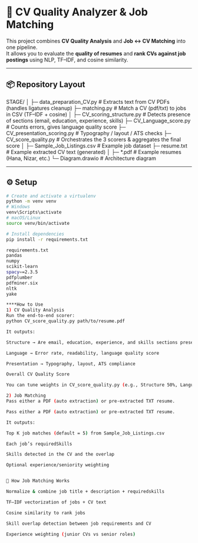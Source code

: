 # 🧰 CV Quality Analyzer & Job Matching

This project combines **CV Quality Analysis** and **Job ↔ CV Matching** into one pipeline.  
It allows you to evaluate the **quality of resumes** and **rank CVs against job postings** using NLP, TF–IDF, and cosine similarity.

---

## 📦 Repository Layout

STAGE/
│
├─ data_preparation_CV.py # Extracts text from CV PDFs (handles ligatures cleanup)
├─ matching.py # Match a CV (pdf/txt) to jobs in CSV (TF–IDF + cosine)
│
├─ CV_scoring_structure.py # Detects presence of sections (email, education, experience, skills)
├─ CV_Language_score.py # Counts errors, gives language quality score
├─ CV_presentation_scoring.py # Typography / layout / ATS checks
├─ CV_score_quality.py # Orchestrates the 3 scorers & aggregates the final score
│
├─ Sample_Job_Listings.csv # Example job dataset
├─ resume.txt # Example extracted CV text (generated)
│
├─ *.pdf # Example resumes (Hana, Nizar, etc.)
└─ Diagram.drawio # Architecture diagram


---

## ⚙️ Setup

```bash
# Create and activate a virtualenv
python -m venv venv
# Windows
venv\Scripts\activate
# macOS/Linux
source venv/bin/activate

# Install dependencies
pip install -r requirements.txt

requirements.txt
pandas
numpy
scikit-learn
spacy==2.3.5
pdfplumber
pdfminer.six
nltk
yake

****How to Use
1) CV Quality Analysis
Run the end-to-end scorer:  
python CV_score_quality.py path/to/resume.pdf

It outputs:

Structure → Are email, education, experience, and skills sections present?

Language → Error rate, readability, language quality score

Presentation → Typography, layout, ATS compliance

Overall CV Quality Score

You can tune weights in CV_score_quality.py (e.g., Structure 50%, Language 40%, Presentation 10%).

2) Job Matching
Pass either a PDF (auto extraction) or pre-extracted TXT resume.

Pass either a PDF (auto extraction) or pre-extracted TXT resume.

It outputs:

Top K job matches (default = 5) from Sample_Job_Listings.csv

Each job’s requiredSkills

Skills detected in the CV and the overlap

Optional experience/seniority weighting


🧠 How Job Matching Works

Normalize & combine job title + description + requiredskills

TF–IDF vectorization of jobs + CV text

Cosine similarity to rank jobs

Skill overlap detection between job requirements and CV

Experience weighting (junior CVs vs senior roles)

